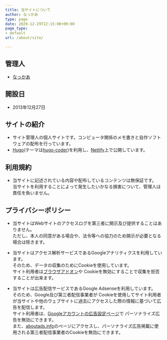 ```yaml
---
title: 当サイトについて
author: なっかあ
type: page
date: 2020-12-29T22:15:00+09:00
page_type:
- default
url: /about/site/

---
```


## 管理人

- [なっかあ](https://7ka.org/about/nakkaa)

## 開設日

- 2013年12月27日

## サイトの紹介

- サイト管理人の個人サイトです。コンピュータ関係のメモ書きと自作ソフトウェアの配布を行っています。
- [Hugo](https://gohugo.io/)(テーマは[hugo\-coder](https://github.com/luizdepra/hugo-coder))を利用し、[Netlify](https://www.netlify.com/)上で公開しています。

## 利用規約

- 当サイトに記述されている内容や配布しているコンテンツは無保証です。  
当サイトを利用することによって発生したいかなる損害について、管理人は責任を負いません。

## プライバシーポリシー

- 当サイトはWebサイトのアクセスログを第三者に開示及び提供することはありません。  
ただし、本人の同意がある場合や、法令等への協力のため開示が必要となる場合は除きます。

- 当サイトはアクセス解析サービスであるGoogleアナリティクスを利用しています。  
そのため、データの収集のためにCookieを使用しています。  
サイト利用者は[ブラウザアドオン](https://tools.google.com/dlpage/gaoptout)や
Cookieを無効にすることで収集を拒否することが出来ます。

- 当サイトは広告配信サービスであるGoogle Adsenseを利用しています。  
そのため、Google及び第三者配信事業者が
Cookieを使用してサイト利用者が当サイトや他のウェブサイトに過去にアクセスした際の情報に基づいて広告を配信します。  
サイト利用者は、[Googleアカウントの広告設定ページ](https://adssettings.google.com/u/0/authenticated)で
パーソナライズ広告を無効にできます。  
また、[aboutads.info](https://aboutads.info)のページにアクセスし、パーソナライズ広告掲載に使用される第三者配信事業者のCookieを無効にできます。
